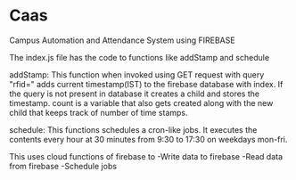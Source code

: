 # Caas
Campus Automation and Attendance System using FIREBASE

The index.js file has the code to functions like addStamp and schedule

addStamp:
This function when invoked using GET request with query "rfid=" adds current timestamp(IST) to the firebase database with index.
If the query is not present in database it creates a child and stores the timestamp.
count is a variable that also gets created along with the new child that keeps track of number of time stamps.

schedule:
This functions schedules a cron-like jobs. It executes the contents every hour at 30 minutes from 9:30 to 17:30 on weekdays mon-fri.

This uses cloud functions of firebase to
-Write data to firebase
-Read data from firebase
-Schedule jobs


